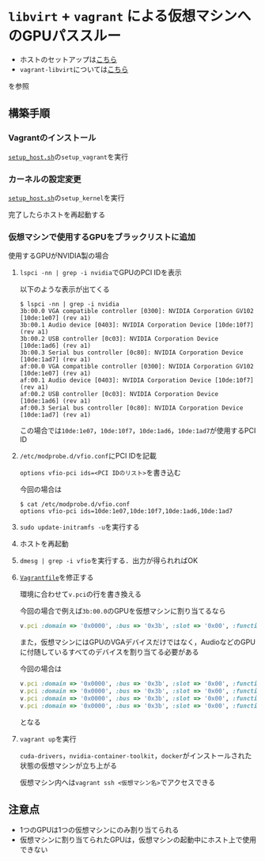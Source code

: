 # `libvirt` + `vagrant` による仮想マシンへのGPUパススルー

- ホストのセットアップは[こちら](https://github.com/NVIDIA/deepops/blob/master/virtual/README.md#enabling-virtualization-and-gpu-passthrough)
- `vagrant-libvirt`については[こちら](https://github.com/vagrant-libvirt/vagrant-libvirt#pci-device-passthrough)

を参照

## 構築手順

### Vagrantのインストール

[`setup_host.sh`](setup_host.sh)の`setup_vagrant`を実行

### カーネルの設定変更

[`setup_host.sh`](setup_host.sh)の`setup_kernel`を実行

完了したらホストを再起動する

### 仮想マシンで使用するGPUをブラックリストに追加

使用するGPUがNVIDIA製の場合

1. `lspci -nn | grep -i nvidia`でGPUのPCI IDを表示

    以下のような表示が出てくる

    ```shell
    $ lspci -nn | grep -i nvidia
    3b:00.0 VGA compatible controller [0300]: NVIDIA Corporation GV102 [10de:1e07] (rev a1)
    3b:00.1 Audio device [0403]: NVIDIA Corporation Device [10de:10f7] (rev a1)
    3b:00.2 USB controller [0c03]: NVIDIA Corporation Device [10de:1ad6] (rev a1)
    3b:00.3 Serial bus controller [0c80]: NVIDIA Corporation Device [10de:1ad7] (rev a1)
    af:00.0 VGA compatible controller [0300]: NVIDIA Corporation GV102 [10de:1e07] (rev a1)
    af:00.1 Audio device [0403]: NVIDIA Corporation Device [10de:10f7] (rev a1)
    af:00.2 USB controller [0c03]: NVIDIA Corporation Device [10de:1ad6] (rev a1)
    af:00.3 Serial bus controller [0c80]: NVIDIA Corporation Device [10de:1ad7] (rev a1)
    ```
    この場合では`10de:1e07`，`10de:10f7`，`10de:1ad6`，`10de:1ad7`が使用するPCI ID

2. `/etc/modprobe.d/vfio.conf`にPCI IDを記載

    `options vfio-pci ids=<PCI IDのリスト>`を書き込む

    今回の場合は

    ```shell
    $ cat /etc/modprobe.d/vfio.conf
    options vfio-pci ids=10de:1e07,10de:10f7,10de:1ad6,10de:1ad7
    ```

3. `sudo update-initramfs -u`を実行する
4. ホストを再起動
5. `dmesg | grep -i vfio`を実行する．出力が得られればOK
6. [`Vagrantfile`](Vagrantfile)を修正する
  
    環境に合わせて`v.pci`の行を書き換える

    今回の場合で例えば`3b:00.0`のGPUを仮想マシンに割り当てるなら

    ```ruby
    v.pci :domain => '0x0000', :bus => '0x3b', :slot => '0x00', :function => '0x0'
    ```

    また，仮想マシンにはGPUのVGAデバイスだけではなく，AudioなどのGPUに付随しているすべてのデバイスを割り当てる必要がある

    今回の場合は

    ```ruby
    v.pci :domain => '0x0000', :bus => '0x3b', :slot => '0x00', :function => '0x0'
    v.pci :domain => '0x0000', :bus => '0x3b', :slot => '0x00', :function => '0x1'
    v.pci :domain => '0x0000', :bus => '0x3b', :slot => '0x00', :function => '0x2'
    v.pci :domain => '0x0000', :bus => '0x3b', :slot => '0x00', :function => '0x3'
    ```

    となる
7. `vagrant up`を実行
   
    `cuda-drivers`，`nvidia-container-toolkit`，`docker`がインストールされた状態の仮想マシンが立ち上がる

    仮想マシン内へは`vagrant ssh <仮想マシン名>`でアクセスできる

## 注意点

- 1つのGPUは1つの仮想マシンにのみ割り当てられる
- 仮想マシンに割り当てられたGPUは，仮想マシンの起動中にホスト上で使用できない
